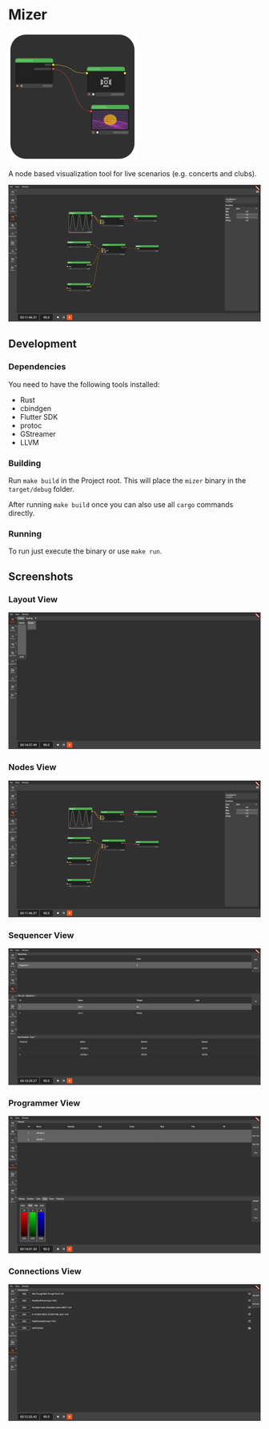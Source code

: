 # Mizer

<img src="assets/logo@512.png" width="256px" />

A node based visualization tool for live scenarios (e.g. concerts and clubs).

![Nodes View](docs/screenshots/nodes_view.png)

## Development

### Dependencies

You need to have the following tools installed:

* Rust
* cbindgen
* Flutter SDK
* protoc
* GStreamer
* LLVM

### Building

Run `make build` in the Project root. This will place the `mizer` binary in the `target/debug` folder.

After running `make build` once you can also use all `cargo` commands directly.

### Running

To run just execute the binary or use `make run`.

## Screenshots

### Layout View
![Layout View](docs/screenshots/layout.png)

### Nodes View
![Nodes View](docs/screenshots/nodes_view.png)

### Sequencer View
![Sequencer View](docs/screenshots/sequencer.png)

### Programmer View
![Programmer View](docs/screenshots/programmer.png)

### Connections View
![Connections View](docs/screenshots/connections.png)

